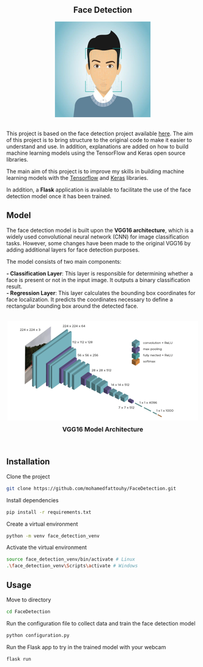 <div align="center">

## Face Detection

<img src="static/face_detection.jpg" alt="Face Detection" width="250px" height="250px">

</div>

<br>


This project is based on the face detection project available [here](https://github.com/nicknochnack/FaceDetection/tree/main). The aim of this project is to bring structure to the original code to make it easier to understand and use. In addition, explanations are added on how to build machine learning models using the TensorFlow and Keras open source libraries.

The main aim of this project is to improve my skills in building machine learning models with the [Tensorflow](https://www.tensorflow.org/?hl=fr) and [Keras](https://www.tensorflow.org/?hl=fr) libraries.

In addition, a **Flask** application is available to facilitate the use of the face detection model once it has been trained.


## Model 

The face detection model is built upon the **VGG16 architecture**, which is a widely used convolutional neural network (CNN) for image classification tasks. However, some changes have been made to the original VGG16 by adding additional layers for face detection purposes.

The model consists of two main components:

**- Classification Layer**: This layer is responsible for determining whether a face is present or not in the input image. It outputs a binary classification result.  
**- Regression Layer**: This layer calculates the bounding box coordinates for face localization. It predicts the coordinates necessary to define a rectangular bounding box around the detected face.

<br>

<div align="center">
<img src="static/VGG16.png" alt="VGG16 Model" width="500px" height="260px" style="margin-bottom: 10px;">
<h3 style="margin-top: 0;"> VGG16 Model Architecture</h3>
</div>

<br>

## Installation

Clone the project
```bash
git clone https://github.com/mohamedfattouhy/FaceDetection.git
```

Install dependencies
```bash
pip install -r requirements.txt
```

Create a virtual environment
```bash
python -m venv face_detection_venv
```

Activate the virtual environment
```bash
source face_detection_venv/bin/activate # Linux
.\face_detection_venv\Scripts\activate # Windows 
```

## Usage

Move to directory
```bash
cd FaceDetection
````

Run the configuration file to collect data and train the face detection model
```bash
python configuration.py
````

Run the Flask app to try in the trained model with your webcam
```bash
flask run
````



